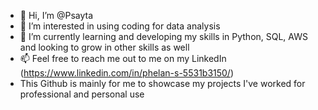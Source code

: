 - 👋 Hi, I’m @Psayta
- 👀 I’m interested in using coding for data analysis
- 🌱 I’m currently learning and developing my skills in Python, SQL, AWS and looking to grow in other skills as well
- 📫 Feel free to reach me out to me on my LinkedIn (https://www.linkedin.com/in/phelan-s-5531b3150/)
- This Github is mainly for me to showcase my projects I've worked for professional and personal use 

<!---
Psayta/Psayta is a ✨ special ✨ repository because its `README.md` (this file) appears on your GitHub profile.
You can click the Preview link to take a look at your changes.
--->
